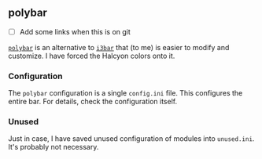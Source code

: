 ## polybar

- [ ] Add some links when this is on git

[`polybar`](#) is an alternative to [`i3bar`](#) that (to me) is easier to modify and customize.
I have forced the Halcyon colors onto it.

### Configuration

The `polybar` configuration is a single `config.ini` file.
This configures the entire bar. For details, check the configuration itself.


### Unused

Just in case, I have saved unused configuration of modules into `unused.ini`.
It's probably not necessary.
